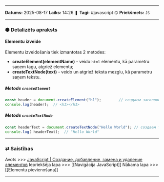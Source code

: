 ___

**Datums:** 2025-08-17
**Laiks:** 14:26
❚ **Tagi:** #javascript 
⌬ **Priekšmets:**  `JS`

---
### ⬢ Detalizēts apraksts
#### Elementu izveide

Elementu izveidošania tiek izmantotas 2 metodes:

- **createElement(elementName)** - veido `html` elementu, kā parametru saņem tagu, atgriež elementu;
- **createTextNode(text)** - veido un atgriež teksta mezglu, kā parametru saņem tekstu.

##### Metode `createElement`

```js
const header = document.createElement("h1");        // создаем заголовок <h1>
console.log(header);  // <h1></h1>
```

##### Metode `createTextNode`

```js
const headerText = document.createTextNode("Hello World"); // создаем текстовый узел
console.log( headerText);  // "Hello World"
```

---
### ⇄ Saistības

Avots >>> [JavaScript \| Создание, добавление, замена и удаление элементов](https://metanit.com/web/javascript/8.5.php)
Iepriekšēja lapa >>> [[Navigācija JavaScript]]
Nākama lapa >>> [[Elementu pievienošana]]

---